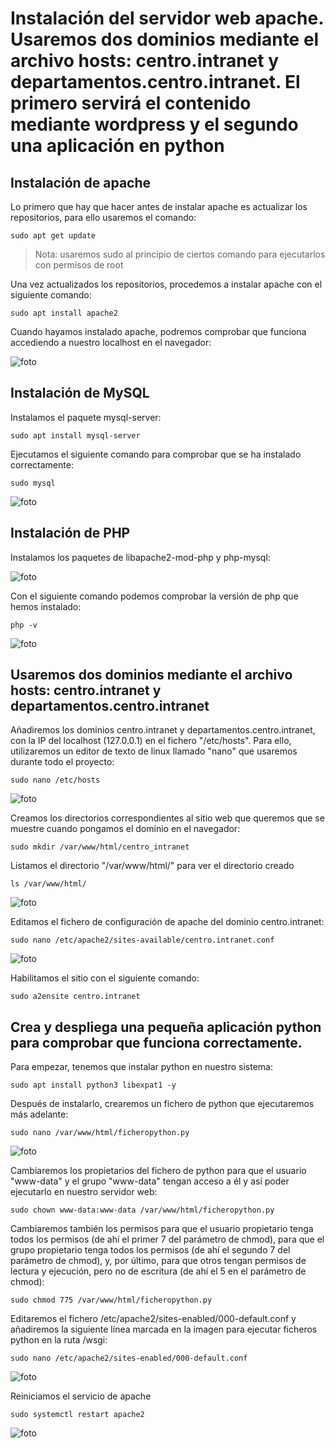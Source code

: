 # Instalación del servidor web apache. Usaremos dos dominios mediante el archivo hosts: centro.intranet y departamentos.centro.intranet. El primero servirá el contenido mediante wordpress y el segundo una aplicación en python

## Instalación de apache

Lo primero que hay que hacer antes de instalar apache es actualizar los repositorios, para ello usaremos el comando:

```sudo apt get update```
> Nota: usaremos sudo al principio de ciertos comando para ejecutarlos con permisos de root

Una vez actualizados los repositorios, procedemos a instalar apache con el siguiente comando:

```sudo apt install apache2```

Cuando hayamos instalado apache, podremos comprobar que funciona accediendo a nuestro localhost en el navegador:

![foto](Imágenes/3.png)

## Instalación de MySQL

Instalamos el paquete mysql-server:

```sudo apt install mysql-server```

Ejecutamos el siguiente comando para comprobar que se ha instalado correctamente:

```sudo mysql```

![foto](Imágenes/5.png)

## Instalación de PHP

Instalamos los paquetes de libapache2-mod-php y php-mysql:

![foto](Imágenes/6.png)

Con el siguiente comando podemos comprobar la versión de php que hemos instalado:

```php -v```

![foto](Imágenes/7.png)

## Usaremos dos dominios mediante el archivo hosts: centro.intranet y departamentos.centro.intranet

Añadiremos los dominios centro.intranet y departamentos.centro.intranet, con la IP del localhost (127.0.0.1) en el fichero "/etc/hosts". Para ello, utilizaremos un editor de texto de linux llamado "nano" que usaremos durante todo el proyecto:

```sudo nano /etc/hosts```

![foto](Imágenes/8.png)

Creamos los directorios correspondientes al sitio web que queremos que se muestre cuando pongamos el dominio en el navegador:

```sudo mkdir /var/www/html/centro_intranet``` 

Listamos el directorio "/var/www/html/" para ver el directorio creado

```ls /var/www/html/```

![foto](Imágenes/9.png)

Editamos el fichero de configuración de apache del dominio centro.intranet:

```sudo nano /etc/apache2/sites-available/centro.intranet.conf``` 

![foto](Imágenes/10.png)

Habilitamos el sitio con el siguiente comando:

```sudo a2ensite centro.intranet```

## Crea y despliega una pequeña aplicación python para comprobar que funciona correctamente.

Para empezar, tenemos que instalar python en nuestro sistema:

```sudo apt install python3 libexpat1 -y```

Después de instalarlo, crearemos un fichero de python que ejecutaremos más adelante:

```sudo nano /var/www/html/ficheropython.py```

![foto](Imágenes/python1.png)

Cambiaremos los propietarios del fichero de python para que el usuario "www-data" y el grupo "www-data" tengan acceso a él y así poder ejecutarlo en nuestro servidor web:

```sudo chown www-data:www-data /var/www/html/ficheropython.py```

Cambiaremos también los permisos para que el usuario propietario tenga todos los permisos (de ahí el primer 7 del parámetro de chmod), para que el grupo propietario tenga todos los permisos (de ahí el segundo 7 del parámetro de chmod), y, por último, para que otros tengan permisos de lectura y ejecución, pero no de escritura (de ahí el 5 en el parámetro de chmod):

```sudo chmod 775 /var/www/html/ficheropython.py```

Editaremos el fichero /etc/apache2/sites-enabled/000-default.conf y añadiremos la siguiente línea marcada en la imagen para ejecutar ficheros python en la ruta /wsgi:

```sudo nano /etc/apache2/sites-enabled/000-default.conf```

![foto](Imágenes/python2.png)

Reiniciamos el servicio de apache

```sudo systemctl restart apache2```

![foto](Imágenes/python3.png)

